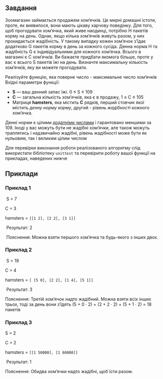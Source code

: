 ## Завдання​

Зоомагазин займається продажем хом’ячкiв. Це мирнi домашнi iстоти, проте, як виявилося, вони мають цiкаву харчову поведiнку.
Для того, щоб прогодувати хом’ячка, який живе наодинцi, потрiбно H пакетiв корму на день.
Однак, якщо кiлька хом’ячкiв живуть разом, у них прокидається жадiбнiсть. У такому випадку кожен хом’ячок з’їдає додатково G пакетiв корму в день за кожного сусiда. Денна норма H та жадiбнiсть G є iндивiдуальними для кожного хом’ячка.
Всього в магазинi є C хом’ячкiв. Ви бажаєте придбати якомога бiльше, проте у вас є всього S пакетiв їжi на день. Визначте максимальну кiлькiсть хом’ячкiв, яку ви можете прогодувати.
​

Реалізуйте функцію, яка поверне число - максимальне число хом’ячкiв
Вхідні параметри функції:
- **S** — ваш денний запас їжi. 0 ≤ S ≤ 109
- **C** — загальна кiлькiсть хом’ячкiв, яка є в продажу, 1 ≤ C ≤ 105
- Матриця **hamsters**, яка містить **С** рядків, перший стовчик якої містить *денну норму корму*, другий - рiвень *жадiбностi* кожного хом’ячка.

Денні норми є цілими <u>додатніми числами</u> і гарантовано меншими за 109. Іноді у вас можуть бути не жадібні хом’ячки, але також можуть траплятись і надзвичайно жадібні, рівень жадібності може бути як нульовим, так і великим цілим числом

Для перевірки виконання роботи реалізованого алгоритму слід використати бібліотеку `unittest` та перевірити роботу вашої функції на прикладах, наведених нижче
​
## Приклади

### Приклад 1
​
S = 7

C = 3

hamsters = `[[1 2], [2 2], [3 1]]`

​
Результат: 2

​
Пояснення: Можна взяти першого хом’ячка та будь-якого з iнших двох.
​
### Приклад 2
​
S  = 19

C = 4

hamsters = `[ [5 0], [2 2], [1 4], [5 1]]`

​
Результат: 3

Пояснення: Третiй хом’ячок надто жадiбний. Можна взяти всiх iнших трьох, тодi за день вони з’їдять (5 + 0 · 2) + (2 + 2 · 2) + (5 + 1 · 2) = 18 пакетiв
​
### Приклад 3
S = 2

C = 2

hamsters = `[[1 50000], [1 60000]]`

​
Результат: 1

Пояснення: Обидва хом’ячки надто жадiбнi, щоб їсти разом.
​